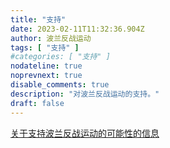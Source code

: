 ```yaml
---
title: "支持"
date: 2023-02-11T11:32:36.904Z
author: 波兰反战运动
tags: [ "支持" ]
#categories: [ "支持" ]
nodateline: true
noprevnext: true
disable_comments: true
description: "对波兰反战运动的支持。"
draft: false
---
```

[关于支持波兰反战运动的可能性的信息](https://polskiruchantywojenny.com/pokoj-i-wolnosc/wsparcie/ "波兰反战运动支持网站。")
